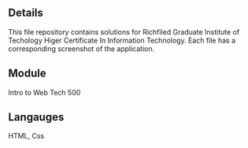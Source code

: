 
## Details
This file repository contains solutions for Richfiled Graduate Institute of Techology Higer Certificate In Information Technology. Each file has a corresponding screenshot of the application.
## Module
Intro to Web Tech 500
## Langauges
HTML, Css
